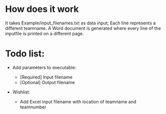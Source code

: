 ﻿# How does it work
It takes Example/input_filenames.txt as data input; Each line represents a different teamname. A Word document is generated where every line of the inputfile is printed on a different page.

# Todo list:
- Add parameters to executable:
	- [Required] Input filename
	- [Optional] Output filename

- Wishlist: 
	- Add Excel input filename with location of teamname and teamnumber